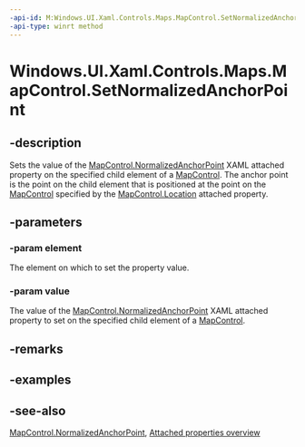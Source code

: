 ```yaml
---
-api-id: M:Windows.UI.Xaml.Controls.Maps.MapControl.SetNormalizedAnchorPoint(Windows.UI.Xaml.DependencyObject,Windows.Foundation.Point)
-api-type: winrt method
---
```


<!-- Method syntax
public void SetNormalizedAnchorPoint(Windows.UI.Xaml.DependencyObject element, Windows.Foundation.Point value)
-->

# Windows.UI.Xaml.Controls.Maps.MapControl.SetNormalizedAnchorPoint

## -description
Sets the value of the [MapControl.NormalizedAnchorPoint](mapcontrol_normalizedanchorpoint.md) XAML attached property on the specified child element of a [MapControl](mapcontrol.md). The anchor point is the point on the child element that is positioned at the point on the [MapControl](mapcontrol.md) specified by the [MapControl.Location](mapcontrol_normalizedanchorpoint.md) attached property.

## -parameters
### -param element
The element on which to set the property value.

### -param value
The value of the [MapControl.NormalizedAnchorPoint](mapcontrol_normalizedanchorpoint.md) XAML attached property to set on the specified child element of a [MapControl](mapcontrol.md).

## -remarks

## -examples

## -see-also

[MapControl.NormalizedAnchorPoint](mapcontrol_normalizedanchorpoint.md), [Attached properties overview](/windows/uwp/xaml-platform/attached-properties-overview)
